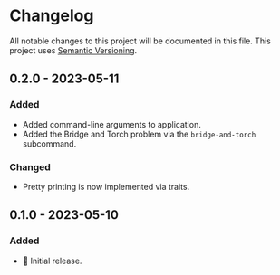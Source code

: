 # Changelog

All notable changes to this project will be documented in this file.
This project uses [Semantic Versioning](https://semver.org/spec/v2.0.0.html).

## 0.2.0 - 2023-05-11

### Added

- Added command-line arguments to application.
- Added the Bridge and Torch problem via the `bridge-and-torch` subcommand.

### Changed

- Pretty printing is now implemented via traits.

## 0.1.0 - 2023-05-10

### Added

- 🎉 Initial release.
